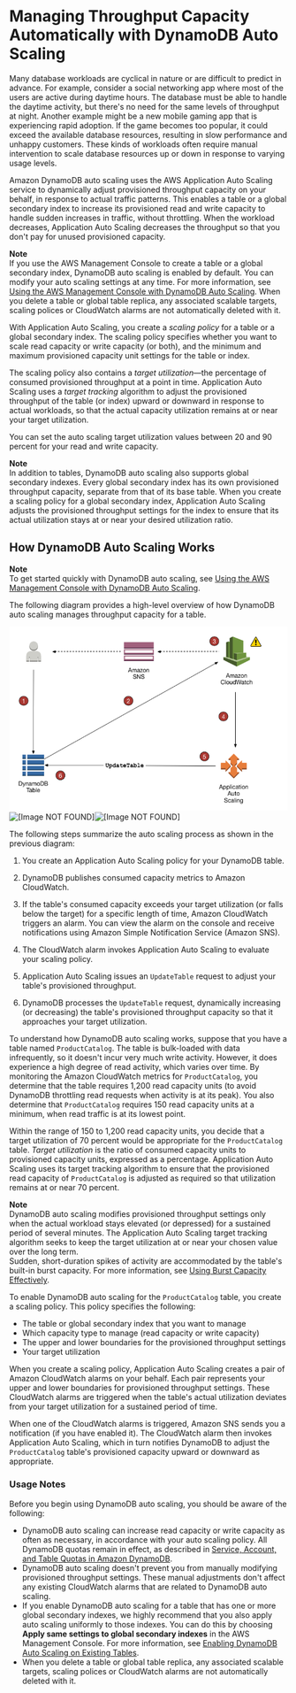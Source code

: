 # Managing Throughput Capacity Automatically with DynamoDB Auto Scaling<a name="AutoScaling"></a>

Many database workloads are cyclical in nature or are difficult to predict in advance\. For example, consider a social networking app where most of the users are active during daytime hours\. The database must be able to handle the daytime activity, but there's no need for the same levels of throughput at night\. Another example might be a new mobile gaming app that is experiencing rapid adoption\. If the game becomes too popular, it could exceed the available database resources, resulting in slow performance and unhappy customers\. These kinds of workloads often require manual intervention to scale database resources up or down in response to varying usage levels\.

Amazon DynamoDB auto scaling uses the AWS Application Auto Scaling service to dynamically adjust provisioned throughput capacity on your behalf, in response to actual traffic patterns\. This enables a table or a global secondary index to increase its provisioned read and write capacity to handle sudden increases in traffic, without throttling\. When the workload decreases, Application Auto Scaling decreases the throughput so that you don't pay for unused provisioned capacity\.

**Note**  
If you use the AWS Management Console to create a table or a global secondary index, DynamoDB auto scaling is enabled by default\. You can modify your auto scaling settings at any time\. For more information, see [Using the AWS Management Console with DynamoDB Auto Scaling](AutoScaling.Console.md)\.
When you delete a table or global table replica, any associated scalable targets, scaling polices or CloudWatch alarms are not automatically deleted with it\.

With Application Auto Scaling, you create a *scaling policy* for a table or a global secondary index\. The scaling policy specifies whether you want to scale read capacity or write capacity \(or both\), and the minimum and maximum provisioned capacity unit settings for the table or index\.

The scaling policy also contains a *target utilization*—the percentage of consumed provisioned throughput at a point in time\. Application Auto Scaling uses a *target tracking* algorithm to adjust the provisioned throughput of the table \(or index\) upward or downward in response to actual workloads, so that the actual capacity utilization remains at or near your target utilization\.

 You can set the auto scaling target utilization values between 20 and 90 percent for your read and write capacity\. 

**Note**  
In addition to tables, DynamoDB auto scaling also supports global secondary indexes\. Every global secondary index has its own provisioned throughput capacity, separate from that of its base table\. When you create a scaling policy for a global secondary index, Application Auto Scaling adjusts the provisioned throughput settings for the index to ensure that its actual utilization stays at or near your desired utilization ratio\.

## How DynamoDB Auto Scaling Works<a name="AutoScaling.HowItWorks"></a>

**Note**  
To get started quickly with DynamoDB auto scaling, see [Using the AWS Management Console with DynamoDB Auto Scaling](AutoScaling.Console.md)\.

The following diagram provides a high\-level overview of how DynamoDB auto scaling manages throughput capacity for a table\.

![\[Image NOT FOUND\]](./images/auto-scaling.png)![\[Image NOT FOUND\]](./)![\[Image NOT FOUND\]](./)

The following steps summarize the auto scaling process as shown in the previous diagram:

1. You create an Application Auto Scaling policy for your DynamoDB table\.

1. DynamoDB publishes consumed capacity metrics to Amazon CloudWatch\. 

1. If the table's consumed capacity exceeds your target utilization \(or falls below the target\) for a specific length of time, Amazon CloudWatch triggers an alarm\. You can view the alarm on the console and receive notifications using Amazon Simple Notification Service \(Amazon SNS\)\.

1. The CloudWatch alarm invokes Application Auto Scaling to evaluate your scaling policy\.

1. Application Auto Scaling issues an `UpdateTable` request to adjust your table's provisioned throughput\.

1. DynamoDB processes the `UpdateTable` request, dynamically increasing \(or decreasing\) the table's provisioned throughput capacity so that it approaches your target utilization\.

To understand how DynamoDB auto scaling works, suppose that you have a table named `ProductCatalog`\. The table is bulk\-loaded with data infrequently, so it doesn't incur very much write activity\. However, it does experience a high degree of read activity, which varies over time\. By monitoring the Amazon CloudWatch metrics for `ProductCatalog`, you determine that the table requires 1,200 read capacity units \(to avoid DynamoDB throttling read requests when activity is at its peak\)\. You also determine that `ProductCatalog` requires 150 read capacity units at a minimum, when read traffic is at its lowest point\.

Within the range of 150 to 1,200 read capacity units, you decide that a target utilization of 70 percent would be appropriate for the `ProductCatalog` table\. *Target utilization* is the ratio of consumed capacity units to provisioned capacity units, expressed as a percentage\. Application Auto Scaling uses its target tracking algorithm to ensure that the provisioned read capacity of `ProductCatalog` is adjusted as required so that utilization remains at or near 70 percent\.

**Note**  
DynamoDB auto scaling modifies provisioned throughput settings only when the actual workload stays elevated \(or depressed\) for a sustained period of several minutes\. The Application Auto Scaling target tracking algorithm seeks to keep the target utilization at or near your chosen value over the long term\.  
Sudden, short\-duration spikes of activity are accommodated by the table's built\-in burst capacity\. For more information, see [Using Burst Capacity Effectively](bp-partition-key-design.md#bp-partition-key-throughput-bursting)\.

To enable DynamoDB auto scaling for the `ProductCatalog` table, you create a scaling policy\. This policy specifies the following:
+ The table or global secondary index that you want to manage
+ Which capacity type to manage \(read capacity or write capacity\)
+ The upper and lower boundaries for the provisioned throughput settings
+ Your target utilization

When you create a scaling policy, Application Auto Scaling creates a pair of Amazon CloudWatch alarms on your behalf\. Each pair represents your upper and lower boundaries for provisioned throughput settings\. These CloudWatch alarms are triggered when the table's actual utilization deviates from your target utilization for a sustained period of time\.

When one of the CloudWatch alarms is triggered, Amazon SNS sends you a notification \(if you have enabled it\)\. The CloudWatch alarm then invokes Application Auto Scaling, which in turn notifies DynamoDB to adjust the `ProductCatalog` table's provisioned capacity upward or downward as appropriate\.

### Usage Notes<a name="AutoScaling.UsageNotes"></a>

Before you begin using DynamoDB auto scaling, you should be aware of the following:
+ DynamoDB auto scaling can increase read capacity or write capacity as often as necessary, in accordance with your auto scaling policy\. All DynamoDB quotas remain in effect, as described in [Service, Account, and Table Quotas in Amazon DynamoDB](ServiceQuotas.md)\.
+ DynamoDB auto scaling doesn't prevent you from manually modifying provisioned throughput settings\. These manual adjustments don't affect any existing CloudWatch alarms that are related to DynamoDB auto scaling\.
+ If you enable DynamoDB auto scaling for a table that has one or more global secondary indexes, we highly recommend that you also apply auto scaling uniformly to those indexes\. You can do this by choosing **Apply same settings to global secondary indexes** in the AWS Management Console\. For more information, see [Enabling DynamoDB Auto Scaling on Existing Tables](AutoScaling.Console.md#AutoScaling.Console.ExistingTable)\.
+ When you delete a table or global table replica, any associated scalable targets, scaling polices or CloudWatch alarms are not automatically deleted with it\.